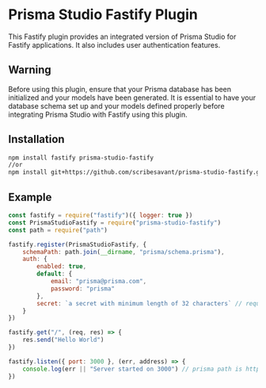 # Prisma Studio Fastify Plugin

This Fastify plugin provides an integrated version of Prisma Studio for Fastify applications. It also includes user authentication features.


## Warning
Before using this plugin, ensure that your Prisma database has been initialized and your models have been generated. It is essential to have your database schema set up and your models defined properly before integrating Prisma Studio with Fastify using this plugin.


## Installation

```bash
npm install fastify prisma-studio-fastify 
//or 
npm install git+https://github.com/scribesavant/prisma-studio-fastify.git
```

## Example
```javascript
const fastify = require("fastify")({ logger: true })
const PrismaStudioFastify = require("prisma-studio-fastify")
const path = require("path")

fastify.register(PrismaStudioFastify, {
    schemaPath: path.join(__dirname, "prisma/schema.prisma"),
    auth: {
        enabled: true,
        default: {
            email: "prisma@prisma.com",
            password: "prisma"
        },
        secret: `a secret with minimum length of 32 characters` // required when auth is enabled
    }
})

fastify.get("/", (req, res) => {
    res.send("Hello World")
})

fastify.listen({ port: 3000 }, (err, address) => {
    console.log(err || "Server started on 3000") // prisma path is https://url:3000/prisma
})
```